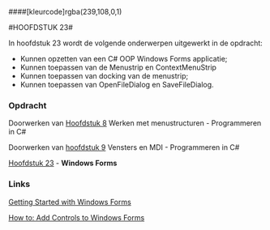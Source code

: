 ####[kleurcode]rgba(239,108,0,1)

#HOOFDSTUK 23#

In hoofdstuk 23 wordt de volgende onderwerpen uitgewerkt in de opdracht:


- Kunnen opzetten van een C# OOP Windows Forms applicatie;
- Kunnen toepassen van de Menustrip en ContextMenuStrip
- Kunnen toepassen van docking van de menustrip;
- Kunnen toepassen van OpenFileDialog en SaveFileDialog.


### Opdracht

Doorwerken van [Hoofdstuk 8](https://elo.kw1c.nl/CMS/Studie/811%20ICT-Academie/811%20VakkenInhoud/%5BB.07%20CSh%5D%20C%20Sharp/25187%20%C2%A0%20Applicatie-%20en%20mediaontwikkelaar/Periode%2008/Productie/01.%20Reader/0008_Reader%20C-Sharp%20V7.0%20-%20Werken%20met%20menustructuren.pdf) Werken met menustructuren - Programmeren in C#

Doorwerken van [hoofdstuk 9](https://elo.kw1c.nl/CMS/Studie/811%20ICT-Academie/811%20VakkenInhoud/%5BB.07%20CSh%5D%20C%20Sharp/25187%20%C2%A0%20Applicatie-%20en%20mediaontwikkelaar/Periode%2008/Productie/01.%20Reader/0009_Reader%20C-Sharp%20V7.0%20-%20Vensters%20en%20MDI.pdf) Vensters en MDI - Programmeren in C#

[Hoofdstuk 23](https://elo.kw1c.nl/CMS/Studie/811%20ICT-Academie/811%20VakkenInhoud/%5BB.07%20CSh%5D%20C%20Sharp/25187%20%C2%A0%20Applicatie-%20en%20mediaontwikkelaar/Periode%2008/Productie/02.%20Opdrachten/01_WindowsForms.doc) - **Windows Forms**



### Links

[Getting Started with Windows Forms](https://docs.microsoft.com/en-us/dotnet/framework/winforms/getting-started-with-windows-forms?f1url=https%3A%2F%2Fmsdn.microsoft.com%2Fquery%2Fdev15.query%3FappId%3DDev15IDEF1%26l%3DEN-US%26k%3Dk(Designer_System.Windows.Forms.Design.FormDocumentDesigner)%3Bk(TargetFrameworkMoniker-.NETFramework%2CVersion%3Dv4.6.1)%3Bk(DevLang-csharp)%26rd%3Dtrue)

[How to: Add Controls to Windows Forms](https://docs.microsoft.com/en-us/dotnet/framework/winforms/controls/how-to-add-controls-to-windows-forms)
